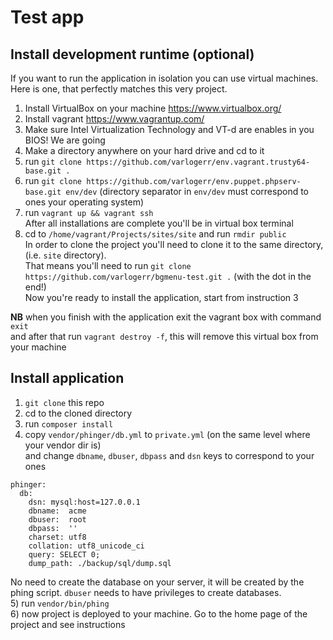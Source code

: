 # Test app

## Install development runtime (optional)

If you want to run the application in isolation you can use virtual machines. Here is one, that perfectly matches this very project.  
1) Install VirtualBox on your machine https://www.virtualbox.org/  
2) Install vagrant https://www.vagrantup.com/  
3) Make sure Intel Virtualization Technology and VT-d are enables in you BIOS! We are going  
4) Make a directory anywhere on your hard drive and cd to it  
5) run `git clone https://github.com/varlogerr/env.vagrant.trusty64-base.git .`  
6) run `git clone https://github.com/varlogerr/env.puppet.phpserv-base.git env/dev` (directory separator in `env/dev` must correspond to ones your operating system)  
7) run `vagrant up && vagrant ssh`  
After all installations are complete you'll be in virtual box terminal  
8) cd to `/home/vagrant/Projects/sites/site` and run `rmdir public`  
In order to clone the project you'll need to clone it to the same directory, (i.e. `site` directory).  
That means you'll need to run `git clone https://github.com/varlogerr/bgmenu-test.git .` (with the dot in the end!)  
Now you're ready to install the application, start from instruction 3  

**NB** when you finish with the application exit the vagrant box with command `exit`  
and after that run `vagrant destroy -f`, this will remove this virtual box from your machine

## Install application

1) `git clone` this repo  
2) cd to the cloned directory 
3) run `composer install`  
4) copy `vendor/phinger/db.yml` to `private.yml` (on the same level where your vendor dir is)  
and change `dbname`, `dbuser`, `dbpass` and `dsn` keys to correspond to your ones
```
phinger:
  db:
    dsn: mysql:host=127.0.0.1
    dbname:  acme
    dbuser:  root
    dbpass:  ''
    charset: utf8
    collation: utf8_unicode_ci
    query: SELECT 0;
    dump_path: ./backup/sql/dump.sql
```
No need to create the database on your server, it will be created by the phing script. `dbuser` needs to have privileges to create databases.  
5) run `vendor/bin/phing`  
6) now project is deployed to your machine. Go to the home page of the project and see instructions  
